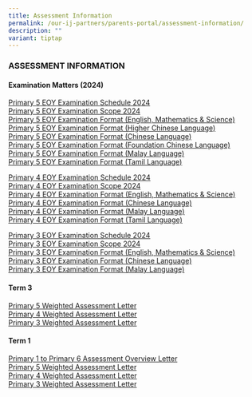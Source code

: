 ```yaml
---
title: Assessment Information
permalink: /our-ij-partners/parents-portal/assessment-information/
description: ""
variant: tiptap
---
```

<h3>ASSESSMENT INFORMATION</h3>
<h4>Examination Matters (2024)</h4>
<p><a href="/files/Assessment Information /P5_End_of_Year__EOY__Examination_SCHEDULE_2024.pdf" rel="noopener noreferrer nofollow" target="_blank">Primary 5 EOY Examination Schedule 2024</a>
<br><a href="/files/Assessment Information /P5_End_of_Year__EOY__Examination_SCOPE_2024.pdf" rel="noopener noreferrer nofollow" target="_blank">Primary 5 EOY Examination Scope 2024</a>
<br><a href="/files/Assessment Information/P5_P6_EOY_EXAM_FORMAT_EL__MATH___SC.pdf" rel="noopener noreferrer nofollow" target="_blank">Primary 5 EOY Examination Format (English, Mathematics &amp; Science)</a>
<br><a href="/files/Assessment Information/P5_P6_EOY_EXAM_FORMAT_HCL.pdf" rel="noopener noreferrer nofollow" target="_blank">Primary 5 EOY Examination Format (Higher Chinese Language)</a>
<br><a href="/files/Assessment Information/P5_P6_EOY_EXAM_FORMAT_CL.pdf" rel="noopener noreferrer nofollow" target="_blank">Primary 5 EOY Examination Format (Chinese Language)</a>
<br><a href="/files/Assessment Information/P5_P6_EOY_EXAM_FORMAT_FCL.pdf" rel="noopener noreferrer nofollow" target="_blank">Primary 5 EOY Examination Format (Foundation Chinese Language)</a>
<br><a href="/files/Assessment Information/P5_P6_EOY_EXAM_FORMAT_ML.pdf" rel="noopener noreferrer nofollow" target="_blank">Primary 5 EOY Examination Format (Malay Language)</a>
<br><a href="/files/Assessment Information/P5_P6_EOY_EXAM_FORMAT_TL.pdf" rel="noopener noreferrer nofollow" target="_blank">Primary 5 EOY Examination Format (Tamil Language)</a>
</p>
<p><a href="/files/Assessment Information /P4_End_of_Year__EOY__Examination_SCHEDULE_2024.pdf" rel="noopener noreferrer nofollow" target="_blank">Primary 4 EOY Examination Schedule 2024</a>
<br><a href="/files/Assessment Information /P4_End_of_Year__EOY__Examination_SCOPE_2024.pdf" rel="noopener noreferrer nofollow" target="_blank">Primary 4 EOY Examination Scope 2024</a>
<br><a href="/files/Assessment Information/P4_EOY_EXAM_FORMAT_EL__MATH___SC.pdf" rel="noopener noreferrer nofollow" target="_blank">Primary 4 EOY Examination Format (English, Mathematics &amp; Science)</a>
<br><a href="/files/Assessment Information/P4_EOY_EXAM_FORMAT_CL.pdf" rel="noopener noreferrer nofollow" target="_blank">Primary 4 EOY Examination Format (Chinese Language)</a>
<br><a href="/files/Assessment Information/P4_EOY_EXAM_FORMAT_ML.pdf" rel="noopener noreferrer nofollow" target="_blank">Primary 4 EOY Examination Format (Malay Language)</a>
<br><a href="/files/Assessment Information/P4_EOY_EXAM_FORMAT_TL.pdf" rel="noopener noreferrer nofollow" target="_blank">Primary 4 EOY Examination Format (Tamil Language)</a>
</p>
<p><a href="/files/Assessment Information /P3_End_of_Year__EOY__Examination_SCHEDULE_2024.pdf" rel="noopener noreferrer nofollow" target="_blank">Primary 3 EOY Examination Schedule 2024</a>
<br><a href="/files/Assessment Information /P3_End_of_Year__EOY__Examination_SCOPE_2024.pdf" rel="noopener noreferrer nofollow" target="_blank">Primary 3 EOY Examination Scope 2024</a>
<br><a href="/files/Assessment Information/P3_EOY_EXAM_FORMAT_EL__MATH___SC.pdf" rel="noopener noreferrer nofollow" target="_blank">Primary 3 EOY Examination Format (English, Mathematics &amp; Science)</a>
<br><a href="/files/Assessment Information/P3_EOY_EXAM_FORMAT_CL.pdf" rel="noopener noreferrer nofollow" target="_blank">Primary 3 EOY Examination Format (Chinese Language)</a>
<br><a href="/files/Assessment Information/P3_EOY_EXAM_FORMAT_ML.pdf" rel="noopener noreferrer nofollow" target="_blank">Primary 3 EOY Examination Format (Malay Language)</a>
</p>
<h4><strong>Term 3</strong></h4>
<p><a href="/files/3_July_2024_P5_T3_WA_Letter_HA_PMY_053_2024.pdf" rel="noopener noreferrer nofollow" target="_blank">Primary 5 Weighted Assessment Letter</a>
<br><a href="/files/3_July_2024_P4_T3_WA_Letter_HA_PMY_052_2024.pdf" rel="noopener noreferrer nofollow" target="_blank">Primary 4 Weighted Assessment Letter</a>
<br><a href="/files/3_July_2024_P3_T3_WA_Letter_HA_PMY_051_2024.pdf" rel="noopener noreferrer nofollow" target="_blank">Primary 3 Weighted Assessment Letter</a>
</p>
<h4><strong>Term 1</strong></h4>
<p><a href="/files/Assessment Information /22_Jan_2024_P1_P6_Assessment_Overview_Letter_HA_P1_6_PMY_010_2024.pdf" rel="noopener noreferrer nofollow" target="_blank">Primary 1 to Primary 6 Assessment Overview Letter</a>
<br><a href="/files/Assessment Information /22_Jan_2024_P5_T1_WA_Letter_HA_P5_PMY_013_2024.pdf" rel="noopener noreferrer nofollow" target="_blank">Primary 5 Weighted Assessment Letter</a>
<br><a href="/files/Assessment Information /22_Jan_2024_P4_T1_WA_Letter_HA_P4_PMY_012_2024.pdf" rel="noopener noreferrer nofollow" target="_blank">Primary 4 Weighted Assessment Letter</a>
<br><a href="/files/Assessment Information /22_Jan_2024_P3_T1_WA_Letter_HA_P3_PMY_011_2024.pdf" rel="noopener noreferrer nofollow" target="_blank">Primary 3 Weighted Assessment Letter</a>
</p>